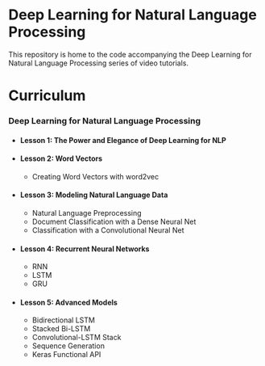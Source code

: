 # Deep Learning for Natural Language Processing
This repository is home to the code accompanying  the Deep Learning for Natural Language Processing series of video tutorials.

# Curriculum

### Deep Learning for Natural Language Processing

* #### Lesson 1: The Power and Elegance of Deep Learning for NLP 

* #### Lesson 2: Word Vectors
  - Creating Word Vectors with word2vec

* #### Lesson 3: Modeling Natural Language Data
  - Natural Language Preprocessing
  - Document Classification with a Dense Neural Net
  - Classification with a Convolutional Neural Net

* #### Lesson 4: Recurrent Neural Networks
  - RNN
  - LSTM
  - GRU

* #### Lesson 5: Advanced Models
  - Bidirectional LSTM
  - Stacked Bi-LSTM
  - Convolutional-LSTM Stack
  - Sequence Generation
  - Keras Functional API





